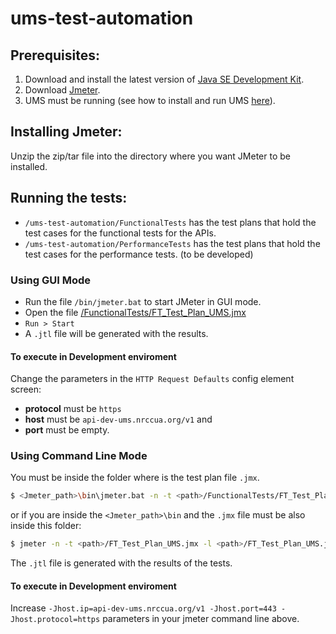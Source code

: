 # ums-test-automation

## Prerequisites:

1. Download and install the latest version of [Java SE Development Kit](http://www.oracle.com/technetwork/java/javase/downloads/index.html).
2. Download [Jmeter](http://jmeter.apache.org/download_jmeter.cgi).
3. UMS must be running (see how to install and run UMS [here](https://github.com/nrccua/ums)).

## Installing Jmeter:

Unzip the zip/tar file into the directory where you want JMeter to be installed.

## Running the tests:

* `/ums-test-automation/FunctionalTests` has the test plans that hold the test cases for the functional tests for the APIs.
* `/ums-test-automation/PerformanceTests` has the test plans that hold the test cases for the performance tests. (to be developed)

### Using GUI Mode

* Run the file `/bin/jmeter.bat` to start JMeter in GUI mode.
* Open the file [/FunctionalTests/FT_Test_Plan_UMS.jmx](https://github.com/nrccua/ums-test-automation/blob/master/FunctionalTests/FT_Test_Plan_UMS.jmx)
* `Run > Start`
* A `.jtl` file will be generated with the results.

#### To execute in Development enviroment
Change the parameters in the `HTTP Request Defaults` config element screen:
* **protocol** must be `https`
* **host** must be `api-dev-ums.nrccua.org/v1` and
* **port** must be empty.


### Using Command Line Mode

You must be inside the folder where is the test plan file `.jmx`.
```sh
$ <Jmeter_path>\bin\jmeter.bat -n -t <path>/FunctionalTests/FT_Test_Plan_UMS.jmx -l <path>/FunctionalTests/FT_Test_Plan_UMS.jtl
```

or if you are inside the `<Jmeter_path>\bin` and the `.jmx` file must be also inside this folder:
```sh
$ jmeter -n -t <path>/FT_Test_Plan_UMS.jmx -l <path>/FT_Test_Plan_UMS.jtl
```

The `.jtl` file is generated with the results of the tests.

#### To execute in Development enviroment
Increase `-Jhost.ip=api-dev-ums.nrccua.org/v1 -Jhost.port=443 -Jhost.protocol=https` parameters in your jmeter command line above.


